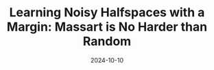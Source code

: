 ---
title: 'Learning Noisy Halfspaces with a Margin: Massart is No Harder than Random'
date: '2024-10-10'
draft: false
publishDate: '2024-10-12T19:47:11.824636Z'
authors:
- Gautam Chandrasekaran
- Vasilis Kontonis
- admin
- Kevin Tian
publication_types:
- 'atricle'
abstract: ''
featured: false
publication: 'NeurIPS 2024, to appear'
url_pdf: ''
links:
# - name: URL
#   url: ''
---